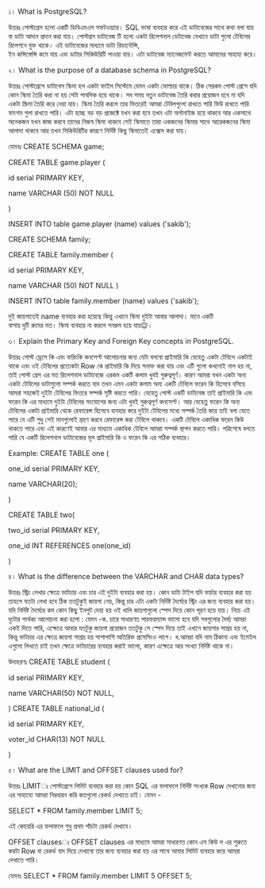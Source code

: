 ১। What is PostgreSQL?

উত্তরঃ পোস্টগ্রেস হলো একটি ডিবিএমএস সফটওয়্যার। SQL ভাষা ব্যবহার করে এই ডাটাবেজের সাথে কথা বলা যায় বা ডাটা আদান প্রদান করা যায়।
পোস্টগ্রস ডাটাবেজ টি হলো একটা রিলেশনাল ডেটাবেজ যেখানে ডাটা গুলো টেবিলের রিলেশনে যুক্ত থাকে। এই ডাটাবেজের মাধ্যমে ডাটা রিডান্টেন্সি,  
ইন কন্সিস্তেন্সি কমে যায় এবং ডাটার সিকিউরিটি পাওয়া যায়। এটা ডাটাবেজ ম্যানেজমেন্ট করতে আমাদের সাহায্য করে।

২। What is the purpose of a database schema in PostgreSQL?

উত্তরঃ পোস্টগ্রেসে ডাটাবেস স্কিমা হল একটা ফাইল সিস্টেমে যেমন একটা ফোল্ডার থাকে। ঠিক সেরকম পোস্ট গ্রেসে যদি কোন স্কিমা তৈরি করা না
হয় সেটা পাবলিক হয়ে থাকে। সব সময় নতুন ডাটাবেজ তৈরি করার প্রয়োজন হবে না যদি একটা স্ক্রিমা তৈরি করে নেয়া যায়। স্কিমা তৈরি করলে তার
ভিতরেই আমরা টেবিলগুলো রাখতে পারি ভিউ রাখতে পারি ফাংশন গুলা রাখতে পারি। এটা হচ্ছে বড় বড় প্রজেক্টে যখন করা হবে তখন এটা অর্গানাইজ
হয়ে থাকবে আর একসাথে অনেকজন যখন কাজ করবে তাদের নিজস্ব স্কিমা থাকবে সেই স্কিমাতে তারা একজনের স্কিমার সাথে আরেকজনের স্কিমা আলাদা
থাকবে আর তখন সিকিউরিটির কারণে নির্দিষ্ট কিছু স্কিমাতেই এক্সেস করা যায়।

যেমনঃ CREATE SCHEMA game; 

CREATE TABLE game.player (

id serial PRIMARY KEY,

name VARCHAR (50) NOT NULL

)

INSERT INTO table game.player (name) values ('sakib');

CREATE SCHEMA family;

CREATE TABLE family.member (

id serial PRIMARY KEY,

name VARCHAR (50) NOT NULL
)

INSERT INTO table family.member (name) values ('sakib');

দুই জায়গাতেই name ব্যবহার করা হয়েছে কিন্তু এখানে স্কিমা দুইটা আবার আলাদা। মানে একটি বাসায় দুটি রুমের মত। স্কিমা ব্যবহার না করলে গনরুম হয়ে যায়😉।

৩। Explain the Primary Key and Foreign Key concepts in PostgreSQL.

উত্তরঃ পোস্ট ড্রেসে কি এবং ফরিংকি কনসেপ্ট আলোচনার জন্য যেটা বলবো প্রাইমারি কি যেহেতু একটা টেবিলে একটাই থাকে এবং ওই টেবিলের প্রত্যেকটা Row কে
প্রাইমারি কি দিয়ে সনাক্ত করা যায় এবং এটি গুলো কখনোই নাল হয় না, তাই পোস্ট গ্রেস এর মত রিলেশনাল ডাটাবেজে এরকম একটি কলাম খুবই গুরুত্বপূর্ণ।
কারণ আমরা যখন একটা অন্য একটা টেবিলের ডাটাগুলো সম্পর্ক করতে যাব তখন এমন একটা কলাম অন্য একটি টেবিলে ফরেন কি হিসেবে বসিয়ে আমরা সহজেই
দুইটা টেবিলের ভিতরে সম্পর্ক সৃষ্টি করতে পারি। যেহেতু পোস্ট একটি ডাটাবেজ তাই প্রাইমারি কি এবং ফরেন কি এর মাধ্যমে দুইটা টেবিলের সংযোগের জন্য এটা খুবই
গুরুত্বপূর্ণ কনসেপ্ট। আর যেহেতু ফরেন কি অন্য টেবিলের একটা প্রাইমারি থেকে রেফারেন্স হিসেবে ব্যবহার করে দুইটা টেবিলের মধ্যে সম্পর্ক তৈরি করে তাই বলা যেতে
পারে যে এটি শুধু সেই মানগুলোই গ্রহণ করবে রেফারেন্স করা টেবিলে থাকবে। একটি টেবিলে একাধিক ফরেন কিউ থাকতে পারে এবং এই কারণেই আবার এর মাধ্যমে
একাধিক টেবিলে আমরা সম্পর্ক স্থাপন করতে পারি। পরিশেষে বলতে পারি যে একটি রিলেশনাল ডাটাবেজের মূল প্রাইমারি কি ও ফরেন কি এর সঠিক ব্যবহার।

Example: CREATE TABLE one (

one_id serial PRIMARY KEY,

name VARCHAR(20);

)

CREATE TABLE two(

two_id serial PRIMARY KEY,

one_id INT REFERENCES one(one_id)

)


৪। What is the difference between the VARCHAR and CHAR data types?

উত্তরঃ স্ট্রিং লেখার ক্ষেত্রে ভাটচার এবং চার এই দুইটা ব্যবহার করা হয়। কোন ডাটা টাইপ যদি ভার্চার ব্যবহার করা হয় তাহলে যতটা লেখা হবে ঠিক ততটুকুই জায়গা নেয়,
কিন্তু চার এটা একটা নির্দিষ্ট দৈর্ঘ্যের স্ট্রিং এর জন্য ব্যবহার করা হয়। যদি নির্দিষ্ট দৈর্ঘ্যের কম কোন কিছু ইনপুট দেয়া হয় ওই খালি জায়গাগুলো স্পেস দিয়ে কোন পূরণ হয়ে
যায়।
নিচে এই দুটোর পার্থক্য আলোচনা করা হলো :
যেমন -ক. চারে সাধারণত পারফরম্যান্স ভালো হবে যদি সবগুলোর দৈর্ঘ্য আমরা একই দিতে পারি, এক্ষেত্রে আবার যতটুকু জায়গা প্রয়োজন ততটুকু সে স্পেস দিয়ে তাই
এখানে জায়গার সাশ্রয় হয় না,
কিন্তু ভাটচার এর ক্ষেত্রে জায়গা সাশ্রয় হয় পাশাপাশি অতিরিক্ত প্রসেসিংও লাগে।
খ.আমরা যদি নাম ঠিকানা এবং ইমেইল এগুলো লিখতে চাই তখন ক্ষেত্রে ভাটচারের ব্যবহার করাই ভালো, কারণ এক্ষেত্রে আর সংখ্যা নির্দিষ্ট থাকে না।

উদাহরণঃ CREATE TABLE student (

id serial PRIMARY KEY,

name VARCHAR(50) NOT NULL,

)
CREATE TABLE national_id (

id serial PRIMARY KEY,

voter_id CHAR(13) NOT NULL

)

৫। What are the LIMIT and OFFSET clauses used for?

উত্তরঃ LIMITঃ পোস্টগ্রেসে লিমিট ব্যবহার করা হয় কোন SQL এর ফলাফলে নির্দিষ্ট সংখ্যক Row দেখানোর জন্য এর সাহায্যে আমরা নিরধারন করি কতগুলো
রেকর্ড দেখাতে চাই।
যেমন -

SELECT * FROM family.member LIMIT 5;

এই কোয়েরি এর ফলাফলে শুধু প্রথম পাঁচটা রেকর্ড দেখাবে।

OFFSET clausesঃ OFFSET clauses এর মাধ্যমে আমরা সাধারণত কোন এস কিউ ল এর শুরুতে কয়টা Row বা রেকর্ড বাদ দিয়ে দেখাবো তার জন্য ব্যবহার
করা হয় এর সাথে আবার লিমিট ব্যবহার করে আমরা দেখাতে পারি। 

যেমনঃ SELECT * FROM family.member LIMIT 5 OFFSET 5;

